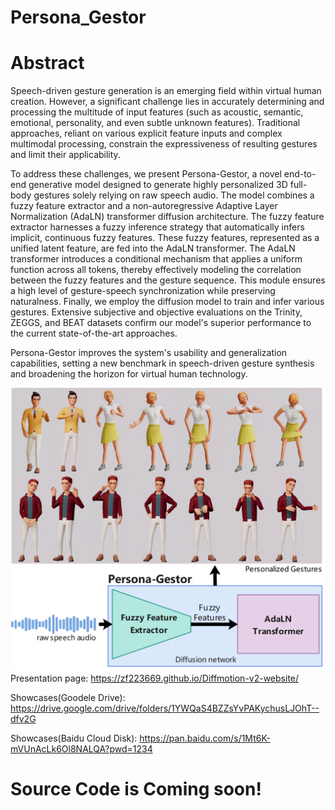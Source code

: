 # Persona_Gestor

# Abstract
Speech-driven gesture generation is an emerging field within virtual human creation. However, a significant challenge lies in accurately determining and processing the multitude of input features (such as acoustic, semantic, emotional, personality, and even subtle unknown features). Traditional approaches, reliant on various explicit feature inputs and complex multimodal processing, constrain the expressiveness of resulting gestures and limit their applicability.


To address these challenges, we present Persona-Gestor, a novel end-to-end generative model designed to generate highly personalized 3D full-body gestures solely relying on raw speech audio. The model combines a fuzzy feature extractor and a non-autoregressive Adaptive Layer Normalization (AdaLN) transformer diffusion architecture. The fuzzy feature extractor harnesses a fuzzy inference strategy that automatically infers implicit, continuous fuzzy features. These fuzzy features, represented as a unified latent feature, are fed into the AdaLN transformer. The AdaLN transformer introduces a conditional mechanism that applies a uniform function across all tokens, thereby effectively modeling the correlation between the fuzzy features and the gesture sequence. This module ensures a high level of gesture-speech synchronization while preserving naturalness. Finally, we employ the diffusion model to train and infer various gestures. Extensive subjective and objective evaluations on the Trinity, ZEGGS, and BEAT datasets confirm our model's superior performance to the current state-of-the-art approaches.


Persona-Gestor improves the system's usability and generalization capabilities, setting a new benchmark in speech-driven gesture synthesis and broadening the horizon for virtual human technology.

![image](./Image/Summary.png)
Presentation page: https://zf223669.github.io/Diffmotion-v2-website/

Showcases(Goodele Drive): https://drive.google.com/drive/folders/1YWQaS4BZZsYvPAKychusLJOhT--dfv2G

Showcases(Baidu Cloud Disk): https://pan.baidu.com/s/1Mt6K-mVUnAcLk6Ol8NALQA?pwd=1234
# Source Code is Coming soon!